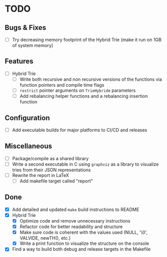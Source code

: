 # TODO

## Bugs & Fixes

- [ ] Try decreasing memory footprint of the Hybrid Trie (make it run on 1GB of system memory)

## Features

- [ ] Hybrid Trie
  - [ ] Write both recursive and non recursive versions of the functions via function pointers and compile time flags
  - [ ] `restrict` pointer arguments on `TrieHybride` parameters
  - [ ] Add rebalancing helper functions and a rebalancing insertion function

## Configuration

- [ ] Add executable builds for major platforms to CI/CD and releases

## Miscellaneous

- [ ] Package/compile as a shared library
- [ ] Write a second executable in C using `graphviz` as a library to visualize tries from their JSON representations
- [ ] Rewrite the report in LaTeX
  - [ ] Add makefile target called "report"

## Done

- [x] Add detailed and updated `make` build instructions to README
- [x] Hybrid Trie
  - [x] Optimize code and remove unnecessary instructions
  - [x] Refactor code for better readability and structure
  - [x] Make sure code is coherent with the values used (NULL, '\0', VALVIDE, newTH(), etc.)
  - [x] Write a print function to visualize the structure on the console
- [x] Find a way to build both debug and release targets in the Makefile
